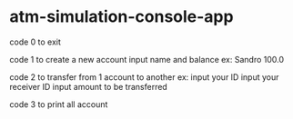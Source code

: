 ﻿# atm-simulation-console-app
code 0 to exit

code 1 to create a new account
input name and balance 
ex: 
Sandro <enter>
100.0 <enter>

code 2 to transfer from 1 account to another
ex:
input your ID
input your receiver ID
input amount to be transferred

code 3 to print all account
